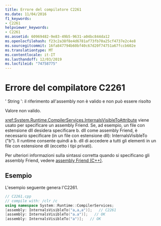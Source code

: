 ```yaml
---
title: Errore del compilatore C2261
ms.date: 11/04/2016
f1_keywords:
- C2261
helpviewer_keywords:
- C2261
ms.assetid: 60969482-9e83-49b5-9631-a04bc844da12
ms.openlocfilehash: f23c2a38f8e4d6781af73fb70a25cf4737e2c4e8
ms.sourcegitcommit: 16fa847794b60bf40c67d20f74751a67fccb602e
ms.translationtype: MT
ms.contentlocale: it-IT
ms.lasthandoff: 12/03/2019
ms.locfileid: "74758775"
---
```

# <a name="compiler-error-c2261"></a>Errore del compilatore C2261

' String ': il riferimento all'assembly non è valido e non può essere risolto

Valore non valido.

<xref:System.Runtime.CompilerServices.InternalsVisibleToAttribute> viene usato per specificare un assembly Friend. Se, ad esempio, un file con estensione dll desidera specificare b. dll come assembly Friend, è necessario specificare (in un file con estensione dll): InternalsVisibleTo ("b"). Il runtime consente quindi a b. dll di accedere a tutti gli elementi in un file con estensione dll (eccetto i tipi privati).

Per ulteriori informazioni sulla sintassi corretta quando si specificano gli assembly Friend, vedere [assembly Friend (C++)](../../dotnet/friend-assemblies-cpp.md).

## <a name="example"></a>Esempio

L'esempio seguente genera l'C2261.

```cpp
// C2261.cpp
// compile with: /clr /c
using namespace System::Runtime::CompilerServices;
[assembly: InternalsVisibleTo("a,a,a")];   // C2261
[assembly: InternalsVisibleTo("a.a")];   // OK
[assembly: InternalsVisibleTo("a")];   // OK
```
